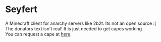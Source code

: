 # Seyfert
A Minecraft client for anarchy servers like 2b2t. Its not an open source :(  
The donators text isn't real! It is just needed to get capes working  
You can request a cape at <a href="https://bit.ly/375qeLn" target="_blank">here</a>.
